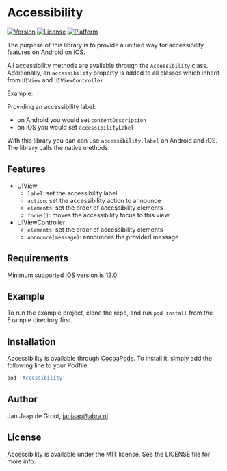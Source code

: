 # Accessibility

[![Version](https://img.shields.io/cocoapods/v/Accessibility.svg?style=flat)](https://cocoapods.org/pods/Accessibility)
[![License](https://img.shields.io/cocoapods/l/Accessibility.svg?style=flat)](https://cocoapods.org/pods/Accessibility)
[![Platform](https://img.shields.io/cocoapods/p/Accessibility.svg?style=flat)](https://cocoapods.org/pods/Accessibility)

The purpose of this library is to provide a unified way for accessibility features on Android on iOS.

All accessibility methods are available through the `Accessibility` class. Additionally, an `accessibility` property is added to all classes which inherit from `UIView` and `UIViewController`.

Example:

Providing an accessibility label:
- on Android you would set `contentDescription`
- on iOS you would set `accessibilityLabel`

With this library you can can use `accessibility.label` on Android and iOS. The library calls the native methods.

## Features
- UIView
	- `label`: set the accessibility label
	- `action`: set the accessibility action to announce
	- `elements`: set the order of accessibility elements
	- `focus()`: moves the accessibility focus to this view 
- UIViewController
	- `elements`: set the order of accessibility elements
	- `announce(message)`: announces the provided message

## Requirements

Minimum supported iOS version is 12.0

## Example

To run the example project, clone the repo, and run `pod install` from the Example directory first.

## Installation

Accessibility is available through [CocoaPods](https://cocoapods.org). To install
it, simply add the following line to your Podfile:

```ruby
pod 'Accessibility'
```

## Author

Jan Jaap de Groot, janjaap@abra.nl

## License

Accessibility is available under the MIT license. See the LICENSE file for more info.